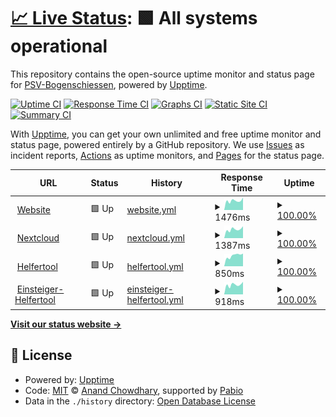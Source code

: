 # [📈 Live Status](https://PSV-Bogenschiessen.github.io/uptime-monitor): <!--live status--> **🟩 All systems operational**

This repository contains the open-source uptime monitor and status page for [PSV-Bogenschiessen](https://PSV-Bogenschiessen.github.io/uptime-monitor), powered by [Upptime](https://github.com/upptime/upptime).

[![Uptime CI](https://github.com/PSV-Bogenschiessen/uptime-monitor/workflows/Uptime%20CI/badge.svg)](https://github.com/PSV-Bogenschiessen/uptime-monitor/actions?query=workflow%3A%22Uptime+CI%22)
[![Response Time CI](https://github.com/PSV-Bogenschiessen/uptime-monitor/workflows/Response%20Time%20CI/badge.svg)](https://github.com/PSV-Bogenschiessen/uptime-monitor/actions?query=workflow%3A%22Response+Time+CI%22)
[![Graphs CI](https://github.com/PSV-Bogenschiessen/uptime-monitor/workflows/Graphs%20CI/badge.svg)](https://github.com/PSV-Bogenschiessen/uptime-monitor/actions?query=workflow%3A%22Graphs+CI%22)
[![Static Site CI](https://github.com/PSV-Bogenschiessen/uptime-monitor/workflows/Static%20Site%20CI/badge.svg)](https://github.com/PSV-Bogenschiessen/uptime-monitor/actions?query=workflow%3A%22Static+Site+CI%22)
[![Summary CI](https://github.com/PSV-Bogenschiessen/uptime-monitor/workflows/Summary%20CI/badge.svg)](https://github.com/PSV-Bogenschiessen/uptime-monitor/actions?query=workflow%3A%22Summary+CI%22)

With [Upptime](https://upptime.js.org), you can get your own unlimited and free uptime monitor and status page, powered entirely by a GitHub repository. We use [Issues](https://github.com/PSV-Bogenschiessen/uptime-monitor/issues) as incident reports, [Actions](https://github.com/PSV-Bogenschiessen/uptime-monitor/actions) as uptime monitors, and [Pages](https://PSV-Bogenschiessen.github.io/uptime-monitor) for the status page.

<!--start: status pages-->
<!-- This summary is generated by Upptime (https://github.com/upptime/upptime) -->
<!-- Do not edit this manually, your changes will be overwritten -->
<!-- prettier-ignore -->
| URL | Status | History | Response Time | Uptime |
| --- | ------ | ------- | ------------- | ------ |
| <img alt="" src="https://icons.duckduckgo.com/ip3/bogen-psv.de.ico" height="13"> [Website](https://bogen-psv.de) | 🟩 Up | [website.yml](https://github.com/PSV-Bogenschiessen/uptime-monitor/commits/HEAD/history/website.yml) | <details><summary><img alt="Response time graph" src="./graphs/website/response-time-week.png" height="20"> 1476ms</summary><br><a href="https://PSV-Bogenschiessen.github.io/uptime-monitor/history/website"><img alt="Response time 1454" src="https://img.shields.io/endpoint?url=https%3A%2F%2Fraw.githubusercontent.com%2FPSV-Bogenschiessen%2Fuptime-monitor%2FHEAD%2Fapi%2Fwebsite%2Fresponse-time.json"></a><br><a href="https://PSV-Bogenschiessen.github.io/uptime-monitor/history/website"><img alt="24-hour response time 1967" src="https://img.shields.io/endpoint?url=https%3A%2F%2Fraw.githubusercontent.com%2FPSV-Bogenschiessen%2Fuptime-monitor%2FHEAD%2Fapi%2Fwebsite%2Fresponse-time-day.json"></a><br><a href="https://PSV-Bogenschiessen.github.io/uptime-monitor/history/website"><img alt="7-day response time 1476" src="https://img.shields.io/endpoint?url=https%3A%2F%2Fraw.githubusercontent.com%2FPSV-Bogenschiessen%2Fuptime-monitor%2FHEAD%2Fapi%2Fwebsite%2Fresponse-time-week.json"></a><br><a href="https://PSV-Bogenschiessen.github.io/uptime-monitor/history/website"><img alt="30-day response time 1517" src="https://img.shields.io/endpoint?url=https%3A%2F%2Fraw.githubusercontent.com%2FPSV-Bogenschiessen%2Fuptime-monitor%2FHEAD%2Fapi%2Fwebsite%2Fresponse-time-month.json"></a><br><a href="https://PSV-Bogenschiessen.github.io/uptime-monitor/history/website"><img alt="1-year response time 1454" src="https://img.shields.io/endpoint?url=https%3A%2F%2Fraw.githubusercontent.com%2FPSV-Bogenschiessen%2Fuptime-monitor%2FHEAD%2Fapi%2Fwebsite%2Fresponse-time-year.json"></a></details> | <details><summary><a href="https://PSV-Bogenschiessen.github.io/uptime-monitor/history/website">100.00%</a></summary><a href="https://PSV-Bogenschiessen.github.io/uptime-monitor/history/website"><img alt="All-time uptime 99.84%" src="https://img.shields.io/endpoint?url=https%3A%2F%2Fraw.githubusercontent.com%2FPSV-Bogenschiessen%2Fuptime-monitor%2FHEAD%2Fapi%2Fwebsite%2Fuptime.json"></a><br><a href="https://PSV-Bogenschiessen.github.io/uptime-monitor/history/website"><img alt="24-hour uptime 100.00%" src="https://img.shields.io/endpoint?url=https%3A%2F%2Fraw.githubusercontent.com%2FPSV-Bogenschiessen%2Fuptime-monitor%2FHEAD%2Fapi%2Fwebsite%2Fuptime-day.json"></a><br><a href="https://PSV-Bogenschiessen.github.io/uptime-monitor/history/website"><img alt="7-day uptime 100.00%" src="https://img.shields.io/endpoint?url=https%3A%2F%2Fraw.githubusercontent.com%2FPSV-Bogenschiessen%2Fuptime-monitor%2FHEAD%2Fapi%2Fwebsite%2Fuptime-week.json"></a><br><a href="https://PSV-Bogenschiessen.github.io/uptime-monitor/history/website"><img alt="30-day uptime 100.00%" src="https://img.shields.io/endpoint?url=https%3A%2F%2Fraw.githubusercontent.com%2FPSV-Bogenschiessen%2Fuptime-monitor%2FHEAD%2Fapi%2Fwebsite%2Fuptime-month.json"></a><br><a href="https://PSV-Bogenschiessen.github.io/uptime-monitor/history/website"><img alt="1-year uptime 99.84%" src="https://img.shields.io/endpoint?url=https%3A%2F%2Fraw.githubusercontent.com%2FPSV-Bogenschiessen%2Fuptime-monitor%2FHEAD%2Fapi%2Fwebsite%2Fuptime-year.json"></a></details>
| <img alt="" src="https://icons.duckduckgo.com/ip3/cloud.bogen-psv.de.ico" height="13"> [Nextcloud](https://cloud.bogen-psv.de) | 🟩 Up | [nextcloud.yml](https://github.com/PSV-Bogenschiessen/uptime-monitor/commits/HEAD/history/nextcloud.yml) | <details><summary><img alt="Response time graph" src="./graphs/nextcloud/response-time-week.png" height="20"> 1387ms</summary><br><a href="https://PSV-Bogenschiessen.github.io/uptime-monitor/history/nextcloud"><img alt="Response time 1681" src="https://img.shields.io/endpoint?url=https%3A%2F%2Fraw.githubusercontent.com%2FPSV-Bogenschiessen%2Fuptime-monitor%2FHEAD%2Fapi%2Fnextcloud%2Fresponse-time.json"></a><br><a href="https://PSV-Bogenschiessen.github.io/uptime-monitor/history/nextcloud"><img alt="24-hour response time 1865" src="https://img.shields.io/endpoint?url=https%3A%2F%2Fraw.githubusercontent.com%2FPSV-Bogenschiessen%2Fuptime-monitor%2FHEAD%2Fapi%2Fnextcloud%2Fresponse-time-day.json"></a><br><a href="https://PSV-Bogenschiessen.github.io/uptime-monitor/history/nextcloud"><img alt="7-day response time 1387" src="https://img.shields.io/endpoint?url=https%3A%2F%2Fraw.githubusercontent.com%2FPSV-Bogenschiessen%2Fuptime-monitor%2FHEAD%2Fapi%2Fnextcloud%2Fresponse-time-week.json"></a><br><a href="https://PSV-Bogenschiessen.github.io/uptime-monitor/history/nextcloud"><img alt="30-day response time 1323" src="https://img.shields.io/endpoint?url=https%3A%2F%2Fraw.githubusercontent.com%2FPSV-Bogenschiessen%2Fuptime-monitor%2FHEAD%2Fapi%2Fnextcloud%2Fresponse-time-month.json"></a><br><a href="https://PSV-Bogenschiessen.github.io/uptime-monitor/history/nextcloud"><img alt="1-year response time 1681" src="https://img.shields.io/endpoint?url=https%3A%2F%2Fraw.githubusercontent.com%2FPSV-Bogenschiessen%2Fuptime-monitor%2FHEAD%2Fapi%2Fnextcloud%2Fresponse-time-year.json"></a></details> | <details><summary><a href="https://PSV-Bogenschiessen.github.io/uptime-monitor/history/nextcloud">100.00%</a></summary><a href="https://PSV-Bogenschiessen.github.io/uptime-monitor/history/nextcloud"><img alt="All-time uptime 99.92%" src="https://img.shields.io/endpoint?url=https%3A%2F%2Fraw.githubusercontent.com%2FPSV-Bogenschiessen%2Fuptime-monitor%2FHEAD%2Fapi%2Fnextcloud%2Fuptime.json"></a><br><a href="https://PSV-Bogenschiessen.github.io/uptime-monitor/history/nextcloud"><img alt="24-hour uptime 100.00%" src="https://img.shields.io/endpoint?url=https%3A%2F%2Fraw.githubusercontent.com%2FPSV-Bogenschiessen%2Fuptime-monitor%2FHEAD%2Fapi%2Fnextcloud%2Fuptime-day.json"></a><br><a href="https://PSV-Bogenschiessen.github.io/uptime-monitor/history/nextcloud"><img alt="7-day uptime 100.00%" src="https://img.shields.io/endpoint?url=https%3A%2F%2Fraw.githubusercontent.com%2FPSV-Bogenschiessen%2Fuptime-monitor%2FHEAD%2Fapi%2Fnextcloud%2Fuptime-week.json"></a><br><a href="https://PSV-Bogenschiessen.github.io/uptime-monitor/history/nextcloud"><img alt="30-day uptime 99.96%" src="https://img.shields.io/endpoint?url=https%3A%2F%2Fraw.githubusercontent.com%2FPSV-Bogenschiessen%2Fuptime-monitor%2FHEAD%2Fapi%2Fnextcloud%2Fuptime-month.json"></a><br><a href="https://PSV-Bogenschiessen.github.io/uptime-monitor/history/nextcloud"><img alt="1-year uptime 99.92%" src="https://img.shields.io/endpoint?url=https%3A%2F%2Fraw.githubusercontent.com%2FPSV-Bogenschiessen%2Fuptime-monitor%2FHEAD%2Fapi%2Fnextcloud%2Fuptime-year.json"></a></details>
| <img alt="" src="https://icons.duckduckgo.com/ip3/helfer.bogen-psv.de.ico" height="13"> [Helfertool](https://helfer.bogen-psv.de) | 🟩 Up | [helfertool.yml](https://github.com/PSV-Bogenschiessen/uptime-monitor/commits/HEAD/history/helfertool.yml) | <details><summary><img alt="Response time graph" src="./graphs/helfertool/response-time-week.png" height="20"> 850ms</summary><br><a href="https://PSV-Bogenschiessen.github.io/uptime-monitor/history/helfertool"><img alt="Response time 917" src="https://img.shields.io/endpoint?url=https%3A%2F%2Fraw.githubusercontent.com%2FPSV-Bogenschiessen%2Fuptime-monitor%2FHEAD%2Fapi%2Fhelfertool%2Fresponse-time.json"></a><br><a href="https://PSV-Bogenschiessen.github.io/uptime-monitor/history/helfertool"><img alt="24-hour response time 1000" src="https://img.shields.io/endpoint?url=https%3A%2F%2Fraw.githubusercontent.com%2FPSV-Bogenschiessen%2Fuptime-monitor%2FHEAD%2Fapi%2Fhelfertool%2Fresponse-time-day.json"></a><br><a href="https://PSV-Bogenschiessen.github.io/uptime-monitor/history/helfertool"><img alt="7-day response time 850" src="https://img.shields.io/endpoint?url=https%3A%2F%2Fraw.githubusercontent.com%2FPSV-Bogenschiessen%2Fuptime-monitor%2FHEAD%2Fapi%2Fhelfertool%2Fresponse-time-week.json"></a><br><a href="https://PSV-Bogenschiessen.github.io/uptime-monitor/history/helfertool"><img alt="30-day response time 868" src="https://img.shields.io/endpoint?url=https%3A%2F%2Fraw.githubusercontent.com%2FPSV-Bogenschiessen%2Fuptime-monitor%2FHEAD%2Fapi%2Fhelfertool%2Fresponse-time-month.json"></a><br><a href="https://PSV-Bogenschiessen.github.io/uptime-monitor/history/helfertool"><img alt="1-year response time 917" src="https://img.shields.io/endpoint?url=https%3A%2F%2Fraw.githubusercontent.com%2FPSV-Bogenschiessen%2Fuptime-monitor%2FHEAD%2Fapi%2Fhelfertool%2Fresponse-time-year.json"></a></details> | <details><summary><a href="https://PSV-Bogenschiessen.github.io/uptime-monitor/history/helfertool">100.00%</a></summary><a href="https://PSV-Bogenschiessen.github.io/uptime-monitor/history/helfertool"><img alt="All-time uptime 99.94%" src="https://img.shields.io/endpoint?url=https%3A%2F%2Fraw.githubusercontent.com%2FPSV-Bogenschiessen%2Fuptime-monitor%2FHEAD%2Fapi%2Fhelfertool%2Fuptime.json"></a><br><a href="https://PSV-Bogenschiessen.github.io/uptime-monitor/history/helfertool"><img alt="24-hour uptime 100.00%" src="https://img.shields.io/endpoint?url=https%3A%2F%2Fraw.githubusercontent.com%2FPSV-Bogenschiessen%2Fuptime-monitor%2FHEAD%2Fapi%2Fhelfertool%2Fuptime-day.json"></a><br><a href="https://PSV-Bogenschiessen.github.io/uptime-monitor/history/helfertool"><img alt="7-day uptime 100.00%" src="https://img.shields.io/endpoint?url=https%3A%2F%2Fraw.githubusercontent.com%2FPSV-Bogenschiessen%2Fuptime-monitor%2FHEAD%2Fapi%2Fhelfertool%2Fuptime-week.json"></a><br><a href="https://PSV-Bogenschiessen.github.io/uptime-monitor/history/helfertool"><img alt="30-day uptime 100.00%" src="https://img.shields.io/endpoint?url=https%3A%2F%2Fraw.githubusercontent.com%2FPSV-Bogenschiessen%2Fuptime-monitor%2FHEAD%2Fapi%2Fhelfertool%2Fuptime-month.json"></a><br><a href="https://PSV-Bogenschiessen.github.io/uptime-monitor/history/helfertool"><img alt="1-year uptime 99.94%" src="https://img.shields.io/endpoint?url=https%3A%2F%2Fraw.githubusercontent.com%2FPSV-Bogenschiessen%2Fuptime-monitor%2FHEAD%2Fapi%2Fhelfertool%2Fuptime-year.json"></a></details>
| <img alt="" src="https://icons.duckduckgo.com/ip3/einsteiger.anmeldung.bogen-psv.de.ico" height="13"> [Einsteiger-Helfertool](https://einsteiger.anmeldung.bogen-psv.de) | 🟩 Up | [einsteiger-helfertool.yml](https://github.com/PSV-Bogenschiessen/uptime-monitor/commits/HEAD/history/einsteiger-helfertool.yml) | <details><summary><img alt="Response time graph" src="./graphs/einsteiger-helfertool/response-time-week.png" height="20"> 918ms</summary><br><a href="https://PSV-Bogenschiessen.github.io/uptime-monitor/history/einsteiger-helfertool"><img alt="Response time 1148" src="https://img.shields.io/endpoint?url=https%3A%2F%2Fraw.githubusercontent.com%2FPSV-Bogenschiessen%2Fuptime-monitor%2FHEAD%2Fapi%2Feinsteiger-helfertool%2Fresponse-time.json"></a><br><a href="https://PSV-Bogenschiessen.github.io/uptime-monitor/history/einsteiger-helfertool"><img alt="24-hour response time 1190" src="https://img.shields.io/endpoint?url=https%3A%2F%2Fraw.githubusercontent.com%2FPSV-Bogenschiessen%2Fuptime-monitor%2FHEAD%2Fapi%2Feinsteiger-helfertool%2Fresponse-time-day.json"></a><br><a href="https://PSV-Bogenschiessen.github.io/uptime-monitor/history/einsteiger-helfertool"><img alt="7-day response time 918" src="https://img.shields.io/endpoint?url=https%3A%2F%2Fraw.githubusercontent.com%2FPSV-Bogenschiessen%2Fuptime-monitor%2FHEAD%2Fapi%2Feinsteiger-helfertool%2Fresponse-time-week.json"></a><br><a href="https://PSV-Bogenschiessen.github.io/uptime-monitor/history/einsteiger-helfertool"><img alt="30-day response time 836" src="https://img.shields.io/endpoint?url=https%3A%2F%2Fraw.githubusercontent.com%2FPSV-Bogenschiessen%2Fuptime-monitor%2FHEAD%2Fapi%2Feinsteiger-helfertool%2Fresponse-time-month.json"></a><br><a href="https://PSV-Bogenschiessen.github.io/uptime-monitor/history/einsteiger-helfertool"><img alt="1-year response time 1148" src="https://img.shields.io/endpoint?url=https%3A%2F%2Fraw.githubusercontent.com%2FPSV-Bogenschiessen%2Fuptime-monitor%2FHEAD%2Fapi%2Feinsteiger-helfertool%2Fresponse-time-year.json"></a></details> | <details><summary><a href="https://PSV-Bogenschiessen.github.io/uptime-monitor/history/einsteiger-helfertool">100.00%</a></summary><a href="https://PSV-Bogenschiessen.github.io/uptime-monitor/history/einsteiger-helfertool"><img alt="All-time uptime 99.94%" src="https://img.shields.io/endpoint?url=https%3A%2F%2Fraw.githubusercontent.com%2FPSV-Bogenschiessen%2Fuptime-monitor%2FHEAD%2Fapi%2Feinsteiger-helfertool%2Fuptime.json"></a><br><a href="https://PSV-Bogenschiessen.github.io/uptime-monitor/history/einsteiger-helfertool"><img alt="24-hour uptime 100.00%" src="https://img.shields.io/endpoint?url=https%3A%2F%2Fraw.githubusercontent.com%2FPSV-Bogenschiessen%2Fuptime-monitor%2FHEAD%2Fapi%2Feinsteiger-helfertool%2Fuptime-day.json"></a><br><a href="https://PSV-Bogenschiessen.github.io/uptime-monitor/history/einsteiger-helfertool"><img alt="7-day uptime 100.00%" src="https://img.shields.io/endpoint?url=https%3A%2F%2Fraw.githubusercontent.com%2FPSV-Bogenschiessen%2Fuptime-monitor%2FHEAD%2Fapi%2Feinsteiger-helfertool%2Fuptime-week.json"></a><br><a href="https://PSV-Bogenschiessen.github.io/uptime-monitor/history/einsteiger-helfertool"><img alt="30-day uptime 100.00%" src="https://img.shields.io/endpoint?url=https%3A%2F%2Fraw.githubusercontent.com%2FPSV-Bogenschiessen%2Fuptime-monitor%2FHEAD%2Fapi%2Feinsteiger-helfertool%2Fuptime-month.json"></a><br><a href="https://PSV-Bogenschiessen.github.io/uptime-monitor/history/einsteiger-helfertool"><img alt="1-year uptime 99.94%" src="https://img.shields.io/endpoint?url=https%3A%2F%2Fraw.githubusercontent.com%2FPSV-Bogenschiessen%2Fuptime-monitor%2FHEAD%2Fapi%2Feinsteiger-helfertool%2Fuptime-year.json"></a></details>

<!--end: status pages-->

[**Visit our status website →**](https://PSV-Bogenschiessen.github.io/uptime-monitor)

## 📄 License

- Powered by: [Upptime](https://github.com/upptime/upptime)
- Code: [MIT](./LICENSE) © [Anand Chowdhary](https://anandchowdhary.com), supported by [Pabio](https://pabio.com)
- Data in the `./history` directory: [Open Database License](https://opendatacommons.org/licenses/odbl/1-0/)
